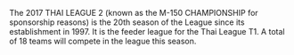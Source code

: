 The 2017 THAI LEAGUE 2 (known as the M-150 CHAMPIONSHIP for sponsorship reasons) is the 20th season of the League since its establishment in 1997. It is the feeder league for the Thai League T1. A total of 18 teams will compete in the league this season.
